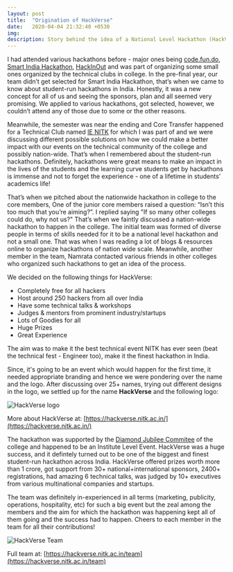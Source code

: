 ```yaml
---
layout: post
title:  "Origination of HackVerse"
date:   2020-04-04 21:32:40 +0530
img:
description: Story behind the idea of a National Level Hackathon (HackVerse) at NITK, Surathkal which became one of India's finest and biggest student run hackathon
---
```


I had attended various hackathons before - major ones being [code.fun.do](https://www.codefundo.io/), [Smart India Hackathon](https://www.sih.gov.in/), [HackInOut](https://hackinout.co/) and was part of organizing some small ones organized by the technical clubs in college. In the pre-final year, our team didn’t get selected for Smart India Hackathon, that’s when we came to know about student-run hackathons in India. Honestly, it was a new concept for all of us and seeing the sponsors, plan and all seemed very promising. We applied to various hackathons, got selected, however, we couldn’t attend any of those due to some or the other reasons.

Meanwhile, the semester was near the ending and Core Transfer happened for a Technical Club named [IE NITK](http://ie.nitk.ac.in) for which I was part of and we were discussing different possible solutions on how we could make a better impact with our events on the technical community of the college and possibly nation-wide. That’s when I remembered about the student-run hackathons. Definitely, hackathons were great means to make an impact in the lives of the students and the learning curve students get by hackathons is immense and not to forget the experience - one of a lifetime in students’ academics life!

That’s when we pitched about the nationwide hackathon in college to the core members, One of the junior core members raised a question: “Isn’t this too much that you’re aiming?”. I replied saying "If so many other colleges could do, why not us?" That’s when we faintly discussed a nation-wide hackathon to happen in the college. The initial team was formed of diverse people in terms of skills needed for it to be a national level hackathon and not a small one. That was when I was reading a lot of blogs & resources online to organize hackathons of nation wide scale. Meanwhile, another member in the team, Namrata contacted various friends in other colleges who organized such hackathons to get an idea of the process. 

We decided on the following things for HackVerse:
- Completely free for all hackers
- Host around 250 hackers from all over India
- Have some technical talks & workshops
- Judges & mentors from prominent industry/startups
- Lots of Goodies for all
- Huge Prizes
- Great Experience

The aim was to make it the best technical event NITK has ever seen (beat the technical fest - Engineer too), make it the finest hackathon in India.

Since, it's going to be an event which would happen for the first time, it needed appropriate branding and hence we were pondering over the name and the logo. After discussing over 25+ names, trying out different designs in the logo, we settled up for the name **HackVerse** and the following logo:

![HackVerse logo]({{"/assets/img/hackverse/hackverse-logo.png"}})

More about HackVerse at: [https://hackverse.nitk.ac.in/](https://hackverse.nitk.ac.in/)

The hackathon was supported by the [Diamond Jubilee Commitee](https://dj.nitk.ac.in/) of the college and happened to be an Institute Level Event. HackVerse was a huge success, and it defintely turned out to be one of the biggest and finest student-run hackathon across India. HackVerse offered prizes worth more than 1 crore, got support from 30+ national+international sponsors, 2400+ registrations, had amazing 6 technical talks, was judged by 10+ executives from various multinational companies and startups.

The team was definitely in-experienced in all terms (marketing, publicity, operations, hospitality, etc) for such a big event but the zeal among the members and the aim for which the hackathon was happening kept all of them going and the success had to happen. Cheers to each member in the team for all their contributions!

![HackVerse Team]({{"/assets/img/hackverse/hackverse-team.JPG"}})

Full team at: [https://hackverse.nitk.ac.in/team](https://hackverse.nitk.ac.in/team)
